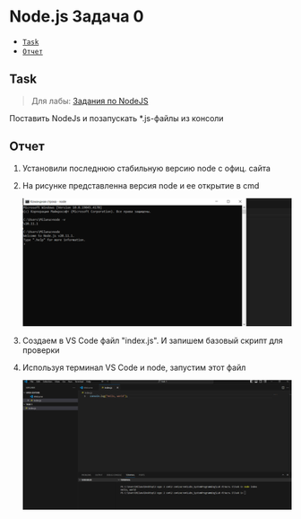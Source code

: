 # Node.js Задача 0 
- [`Task`](#task)
- [`Отчет`](#отчет)
## Task
> Для лабы: <a href="https://github.com/goryachkinama/web-lectures/blob/main/src/lab_7_nodejs.md">Задания по NodeJS</a>

Поставить NodeJs и позапускать *.js-файлы из консоли

## Отчет

1. Установили последнюю стабильную версию node с офиц. сайта
2. На рисунке представленна версия node и ее открытие в cmd

    <img src="https://github.com/EvtifeevaMA107b1/Labs_SystemProgramming/blob/main/Lab%204/Часть%201/Task%200/resources/nodeStart.PNG" />

3. Создаем в VS Code файл "index.js". И запишем базовый скрипт для проверки
4. Используя терминал VS Code и node, запустим этот файл 

     ![layout](https://github.com/EvtifeevaMA107b1/Labs_SystemProgramming/blob/main/Lab%204/Часть%201/Task%200/resources/openJS.PNG) 
